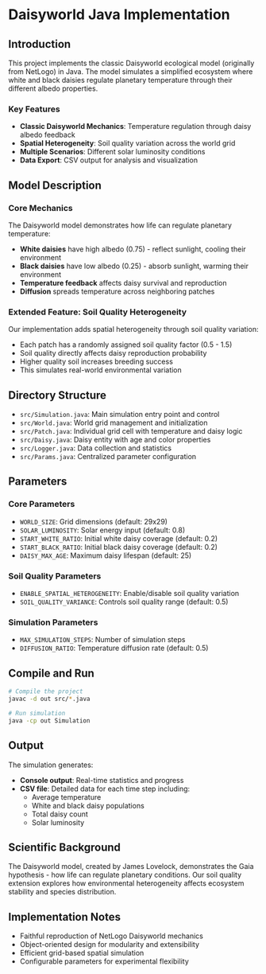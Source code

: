 # Daisyworld Java Implementation

## Introduction
This project implements the classic Daisyworld ecological model (originally from NetLogo) in Java. The model simulates a simplified ecosystem where white and black daisies regulate planetary temperature through their different albedo properties.

### Key Features
- **Classic Daisyworld Mechanics**: Temperature regulation through daisy albedo feedback
- **Spatial Heterogeneity**: Soil quality variation across the world grid
- **Multiple Scenarios**: Different solar luminosity conditions
- **Data Export**: CSV output for analysis and visualization

## Model Description

### Core Mechanics
The Daisyworld model demonstrates how life can regulate planetary temperature:
- **White daisies** have high albedo (0.75) - reflect sunlight, cooling their environment
- **Black daisies** have low albedo (0.25) - absorb sunlight, warming their environment
- **Temperature feedback** affects daisy survival and reproduction
- **Diffusion** spreads temperature across neighboring patches

### Extended Feature: Soil Quality Heterogeneity
Our implementation adds spatial heterogeneity through soil quality variation:
- Each patch has a randomly assigned soil quality factor (0.5 - 1.5)
- Soil quality directly affects daisy reproduction probability
- Higher quality soil increases breeding success
- This simulates real-world environmental variation

## Directory Structure
- `src/Simulation.java`: Main simulation entry point and control
- `src/World.java`: World grid management and initialization
- `src/Patch.java`: Individual grid cell with temperature and daisy logic
- `src/Daisy.java`: Daisy entity with age and color properties
- `src/Logger.java`: Data collection and statistics
- `src/Params.java`: Centralized parameter configuration

## Parameters

### Core Parameters
- `WORLD_SIZE`: Grid dimensions (default: 29x29)
- `SOLAR_LUMINOSITY`: Solar energy input (default: 0.8)
- `START_WHITE_RATIO`: Initial white daisy coverage (default: 0.2)
- `START_BLACK_RATIO`: Initial black daisy coverage (default: 0.2)
- `DAISY_MAX_AGE`: Maximum daisy lifespan (default: 25)

### Soil Quality Parameters
- `ENABLE_SPATIAL_HETEROGENEITY`: Enable/disable soil quality variation
- `SOIL_QUALITY_VARIANCE`: Controls soil quality range (default: 0.5)

### Simulation Parameters
- `MAX_SIMULATION_STEPS`: Number of simulation steps
- `DIFFUSION_RATIO`: Temperature diffusion rate (default: 0.5)

## Compile and Run

```bash
# Compile the project
javac -d out src/*.java

# Run simulation
java -cp out Simulation
```

## Output
The simulation generates:
- **Console output**: Real-time statistics and progress
- **CSV file**: Detailed data for each time step including:
  - Average temperature
  - White and black daisy populations
  - Total daisy count
  - Solar luminosity

## Scientific Background
The Daisyworld model, created by James Lovelock, demonstrates the Gaia hypothesis - how life can regulate planetary conditions. Our soil quality extension explores how environmental heterogeneity affects ecosystem stability and species distribution.

## Implementation Notes
- Faithful reproduction of NetLogo Daisyworld mechanics
- Object-oriented design for modularity and extensibility
- Efficient grid-based spatial simulation
- Configurable parameters for experimental flexibility